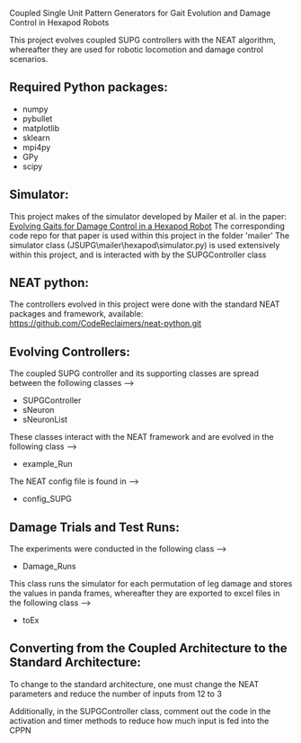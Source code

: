 Coupled Single Unit Pattern Generators for Gait Evolution and Damage Control in Hexapod Robots

This project evolves coupled SUPG controllers with the NEAT algorithm, whereafter they are used
for robotic locomotion and damage control scenarios.

## Required Python packages:
* numpy
* pybullet
* matplotlib
* sklearn
* mpi4py
* GPy
* scipy

## Simulator:
This project makes of the simulator developed by Mailer et al. in the paper: [Evolving Gaits for Damage Control in a Hexapod Robot](https://dl.acm.org/doi/abs/10.1145/3449639.3459271)
The corresponding code repo for that paper is used within this project in the folder 'mailer'
The simulator class (JSUPG\mailer\hexapod\simulator.py) is used extensively within this project,
and is interacted with by the SUPGController class

## NEAT python:
The controllers evolved in this project were done with the standard NEAT packages and framework, available:  https://github.com/CodeReclaimers/neat-python.git 

## Evolving Controllers:
The coupled SUPG controller and its supporting classes are spread between the following classes -->
* SUPGController
* sNeuron
* sNeuronList

These classes interact with the NEAT framework and are evolved in the following class -->
* example_Run

The NEAT config file is found in -->
* config_SUPG

## Damage Trials and Test Runs:
The experiments were conducted in the following class -->
* Damage_Runs

This class runs the simulator for each permutation of leg damage and stores the values in panda frames, whereafter they are exported to excel files in the following class -->
* toEx

## Converting from the Coupled Architecture to the Standard Architecture:
To change to the standard architecture, one must change the NEAT parameters and reduce the number of inputs from 12 to 3

Additionally, in the SUPGController class, comment out the code in the activation and timer methods to reduce how much input is fed into the CPPN
